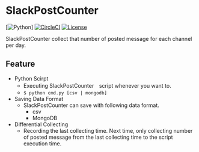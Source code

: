 # SlackPostCounter
[![Python](https://img.shields.io/badge/python-3.4-blue.svg)]
[![CircleCI](https://img.shields.io/circleci/project/github/RedSparr0w/node-csgo-parser.svg?style=flat&circle-token=01417825717dfd9978f6b1dbfe590c46066ab986)](https://circleci.com/gh/Subarunari/SlackPostCounter)
[![License](https://img.shields.io/badge/license-MIT-green.svg?style=svg)](https://github.com/Subarunari/SlackPostCounter/blob/master/LICENSE)

SlackPostCounter collect that number of posted message for each channel per day.

## Feature
* Python Scirpt
  * Executing SlackPostCounter　script whenever you want to.
  * `$ python cmd.py [csv | mongodb]`
* Saving Data Format
  * SlackPostCounter can save with following data format.
    * csv
    * MongoDB
* Differential Collecting
  * Recording the last collecting time. Next time, only collecting number of posted message from the last collecting time to the script execution time.
